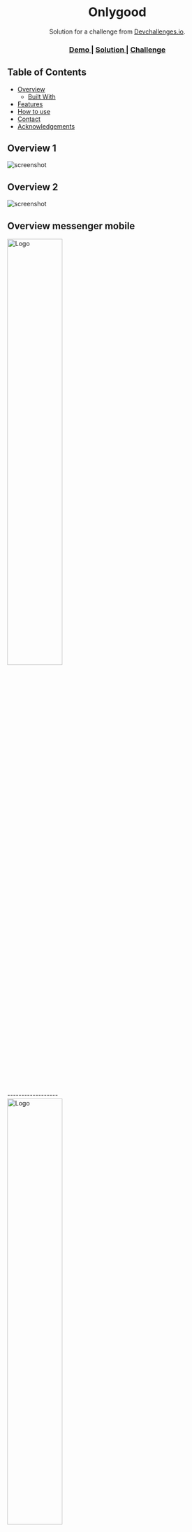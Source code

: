




<h1 align="center">Onlygood</h1>

<div align="center">
   Solution for a challenge from  <a href="http://devchallenges.io" target="_blank">Devchallenges.io</a>.
</div>

<div align="center">
  <h3>
    <a href="https://onlygood.netlify.app/">
      Demo
    </a>
    <span> | </span>
    <a href="https://{your-url-to-the-solution}">
      Solution
    </a>
    <span> | </span>
    <a href="https://devchallenges.io/challenges/rleoQc34THclWx1cFFKH">
      Challenge
    </a>
  </h3>
</div>

<!-- TABLE OF CONTENTS -->

## Table of Contents

- [Overview](#overview)
  - [Built With](#built-with)
- [Features](#features)
- [How to use](#how-to-use)
- [Contact](#contact)
- [Acknowledgements](#acknowledgements)

<!-- OVERVIEW -->

## Overview 1

![screenshot](.github/img/tweeter2.png)
## Overview 2

![screenshot](.github/img/tweeter1.png)


## Overview messenger mobile
<!-- ![screenshot](./.github/img/input-puzzle-preview.png) -->
<img src="./.github/img/messagerie1.png" alt="Logo" width="50%" height="auto">
<div align="">------------------</div>
<img src="./.github/img/messagerie3.png" alt="Logo" width="50%" height="auto">



### Built With
This section should list any major frameworks that you built your project using. Leave any add-ons/plugins for the acknowledgements section. Here are a few examples.
* [Node](https://nodejs.org/dist/latest-v12.x/docs/api/)
* [React](https://fr.reactjs.org/)
* [Redux](https://redux.js.org/)
* [Postgres](https://www.postgresql.org/)
* [Socket-io](https://socket.io/?EIO=3&transport=polling&t=NJ-FUkX%20not%20found)
* [Sqitch](https://sqitch.org/) => migration database
* [Material UI](https://material-ui.com/)

## Features

<!-- List the features of your application or follow the template. Don't share the figma file here :) -->

This application/site was created as a submission to a [DevChallenges](https://devchallenges.io/challenges) challenge. The [challenge](https://devchallenges.io/challenges/rleoQc34THclWx1cFFKH) was to build an application to complete the given user stories.

<!-- GETTING STARTED -->
## Getting Started

### Prerequisites

This is an example of how to list things you need to use the software and how to install them.
* npm
```sh
npm install npm@latest -g
```

### Installation

1. Clone the repo
```sh
git clone https://github.com/decuyperanthony/star-wars.git
```

2. To init server && Install NPM server packages && start server
```sh
cd server
cp .env.example .env
npm install
npm start
```
3. Install YARN client packages && start server
```sh
cd client
yarn
yarn start
```

## Acknowledgements

<!-- This section should list any articles or add-ons/plugins that helps you to complete the project. This is optional but it will help you in the future. For example: -->

- [Steps to replicate a design with only HTML and CSS](https://devchallenges-blogs.web.app/how-to-replicate-design/)
- [Node.js](https://nodejs.org/)
- [Marked - a markdown parser](https://github.com/chjj/marked)

## Contact

- Website [https://anthonydecuyper.netlify.app/](https://anthonydecuyper.netlify.app/)
- GitHub [@decuyperanthony](https://github.com/decuyperanthony)


## Demo
### Home page
We can follow each other
We can Post comment with pictures
![demo site](.github/img/tweeter1.png
)
### Explore page
We can comment picture
We can like, saved, retweet picture
![Demo site](.github/img/tweeter3.png
)
We have profile page
In which we can see favorites or saved tweet etc...
![Demo site](.github/img/tweeter2.png
)
### Version Mobile
Profile Page
![Demo site](.github/img/mobile.png
)
Explore page
![Demo site](.github/img/mobile2.png
)

## USER STORIES

- ~~User story: I can see my profile or others' profile~~
- ~~User story: When I am on a profile, I can see Tweets and Retweets. I can also filter by Tweets, Tweets and replies, Media and Likes DONE~~
- User story: When I am on a profile, I can see followers and following
- ~~User story: When I am on a profile, I can see follow or unfollow the user~~
- User story: I can navigate between Home, Explore and Bookmarks
- ~~User story: I can navigate to My Profile, Group Chat (optional), Setting/Authentication App.DONE~~
- ~~User story: When I am on Home, I can post a new Tweet DONE~~
- User story: When I post a new Tweet, I can choose to upload an image and set the Tweet to be public or only-follower MI-DONE
- User story: When I am on Home, I can see Tweets of people who I follow
- ~~User story: I can Comment, Retweet, Like or Save a Tweet DONE~~
- User story: I can Comment with image and I can like a comment
- ~~User story: I can see the posted time of the Comments and Tweets~~
- User story: When I am on Home, I can see the most popular hashtags and people I should follow (it's up to you how to implement this)
- User story: When I am on Explore, I can see the Top, Latest Tweet, or Tweet with Media. I can also choose to see the most popular people
- User story: When I am on Bookmarks, I can see the Saved Tweet
- User story(optional): I can search for a group